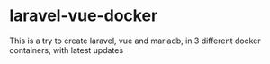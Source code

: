 # laravel-vue-docker
This is a try to create laravel, vue and mariadb, in 3 different docker containers, with latest updates
